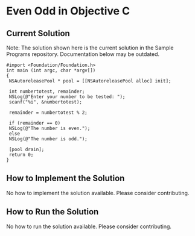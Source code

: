 # Even Odd in Objective C

## Current Solution

Note: The solution shown here is the current solution in the Sample Programs repository. Documentation below may be outdated.

```Objective C
#import <Foundation/Foundation.h>
int main (int argc, char *argv[])
{
 NSAutoreleasePool * pool = [[NSAutoreleasePool alloc] init];
 
 int numbertotest, remainder;
 NSLog(@"Enter your number to be tested: ");
 scanf("%i", &numbertotest);
 
 remainder = numbertotest % 2;
 
 if (remainder == 0)
 NSLog(@"The number is even.");
 else
 NSLog(@"The number is odd.");
 
 [pool drain];
 return 0;
}
```

## How to Implement the Solution

No how to implement the solution available. Please consider contributing.

## How to Run the Solution

No how to run the solution available. Please consider contributing.